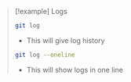 
>[!example] Logs
>```bash
>git log
>```
>- This will give log history
>```bash
>git log --oneline
>```
>- This will show logs in one line
